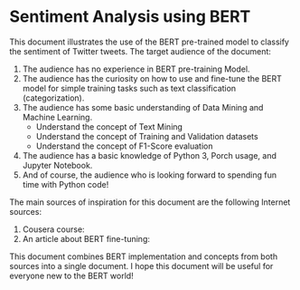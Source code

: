 # Sentiment Analysis using BERT

This document illustrates the use of the BERT pre-trained model to classify the sentiment of Twitter tweets.
The target audience of the document:
<ol>
 <li>The audience has no experience in BERT pre-training Model.</li>
 <li>The audience has the curiosity on how to use and fine-tune the BERT model for simple training tasks such as text classification (categorization).</li>
 <li>The audience has some basic understanding of Data Mining and Machine Learning.
<ul>
 <li>Understand the concept of Text Mining</li> 
 <li>Understand the concept of Training and Validation datasets</li>  
 <li>Understand the concept of F1-Score evaluation</li> 
</ul></li>  
<li>The audience has a basic knowledge of Python 3, Porch usage, and Jupyter Notebook.</li>
<li>And of course, the audience who is looking forward to spending fun time with Python code!</li>
</ol>


The main sources of inspiration for this document are the following Internet sources:
<ol>
<li>Cousera course: </li>
<li>An article about BERT fine-tuning: </li>
</ol>

This document combines BERT implementation and concepts from both sources into a single document. I hope this document will be useful for everyone new to the BERT world!

